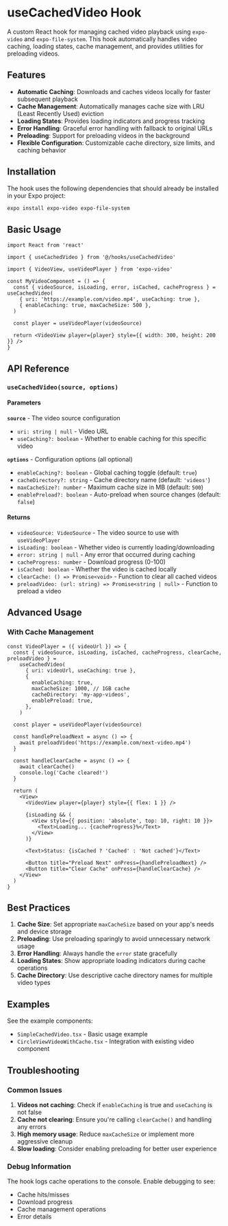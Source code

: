 # useCachedVideo Hook

A custom React hook for managing cached video playback using `expo-video` and `expo-file-system`. This hook automatically handles video caching, loading states, cache management, and provides utilities for preloading videos.

## Features

- **Automatic Caching**: Downloads and caches videos locally for faster subsequent playback
- **Cache Management**: Automatically manages cache size with LRU (Least Recently Used) eviction
- **Loading States**: Provides loading indicators and progress tracking
- **Error Handling**: Graceful error handling with fallback to original URLs
- **Preloading**: Support for preloading videos in the background
- **Flexible Configuration**: Customizable cache directory, size limits, and caching behavior

## Installation

The hook uses the following dependencies that should already be installed in your Expo project:

```bash
expo install expo-video expo-file-system
```

## Basic Usage

```tsx
import React from 'react'

import { useCachedVideo } from '@/hooks/useCachedVideo'

import { VideoView, useVideoPlayer } from 'expo-video'

const MyVideoComponent = () => {
  const { videoSource, isLoading, error, isCached, cacheProgress } = useCachedVideo(
    { uri: 'https://example.com/video.mp4', useCaching: true },
    { enableCaching: true, maxCacheSize: 500 },
  )

  const player = useVideoPlayer(videoSource)

  return <VideoView player={player} style={{ width: 300, height: 200 }} />
}
```

## API Reference

### `useCachedVideo(source, options)`

#### Parameters

**`source`** - The video source configuration

- `uri: string | null` - Video URL
- `useCaching?: boolean` - Whether to enable caching for this specific video

**`options`** - Configuration options (all optional)

- `enableCaching?: boolean` - Global caching toggle (default: `true`)
- `cacheDirectory?: string` - Cache directory name (default: `'videos'`)
- `maxCacheSize?: number` - Maximum cache size in MB (default: `500`)
- `enablePreload?: boolean` - Auto-preload when source changes (default: `false`)

#### Returns

- `videoSource: VideoSource` - The video source to use with `useVideoPlayer`
- `isLoading: boolean` - Whether video is currently loading/downloading
- `error: string | null` - Any error that occurred during caching
- `cacheProgress: number` - Download progress (0-100)
- `isCached: boolean` - Whether the video is cached locally
- `clearCache: () => Promise<void>` - Function to clear all cached videos
- `preloadVideo: (url: string) => Promise<string | null>` - Function to preload a video

## Advanced Usage

### With Cache Management

```tsx
const VideoPlayer = ({ videoUrl }) => {
  const { videoSource, isLoading, isCached, cacheProgress, clearCache, preloadVideo } =
    useCachedVideo(
      { uri: videoUrl, useCaching: true },
      {
        enableCaching: true,
        maxCacheSize: 1000, // 1GB cache
        cacheDirectory: 'my-app-videos',
        enablePreload: true,
      },
    )

  const player = useVideoPlayer(videoSource)

  const handlePreloadNext = async () => {
    await preloadVideo('https://example.com/next-video.mp4')
  }

  const handleClearCache = async () => {
    await clearCache()
    console.log('Cache cleared!')
  }

  return (
    <View>
      <VideoView player={player} style={{ flex: 1 }} />

      {isLoading && (
        <View style={{ position: 'absolute', top: 10, right: 10 }}>
          <Text>Loading... {cacheProgress}%</Text>
        </View>
      )}

      <Text>Status: {isCached ? 'Cached' : 'Not cached'}</Text>

      <Button title="Preload Next" onPress={handlePreloadNext} />
      <Button title="Clear Cache" onPress={handleClearCache} />
    </View>
  )
}
```

## Best Practices

1. **Cache Size**: Set appropriate `maxCacheSize` based on your app's needs and device storage
2. **Preloading**: Use preloading sparingly to avoid unnecessary network usage
3. **Error Handling**: Always handle the `error` state gracefully
4. **Loading States**: Show appropriate loading indicators during cache operations
5. **Cache Directory**: Use descriptive cache directory names for multiple video types

## Examples

See the example components:

- `SimpleCachedVideo.tsx` - Basic usage example
- `CircleViewVideoWithCache.tsx` - Integration with existing video component

## Troubleshooting

### Common Issues

1. **Videos not caching**: Check if `enableCaching` is true and `useCaching` is not false
2. **Cache not clearing**: Ensure you're calling `clearCache()` and handling any errors
3. **High memory usage**: Reduce `maxCacheSize` or implement more aggressive cleanup
4. **Slow loading**: Consider enabling preloading for better user experience

### Debug Information

The hook logs cache operations to the console. Enable debugging to see:

- Cache hits/misses
- Download progress
- Cache management operations
- Error details
